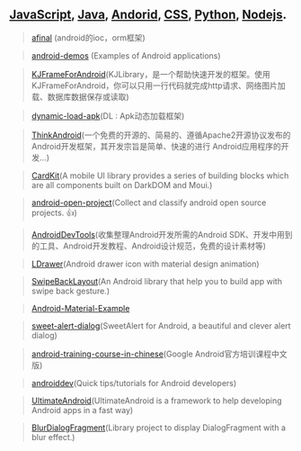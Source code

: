 ## [JavaScript](javascript.md), [Java](java.md), [Andorid](andorid.md), [CSS](css.md), [Python](pyton.md), [Nodejs](nodejs.md).

>[afinal](https://github.com/yangfuhai/afinal) (android的ioc，orm框架)  

>[android-demos](https://github.com/novoda/android-demos) (Examples of Android applications)  

>[KJFrameForAndroid](https://github.com/kymjs/KJFrameForAndroid)(KJLibrary，是一个帮助快速开发的框架。使用KJFrameForAndroid，你可以只用一行代码就完成http请求、网络图片加载、数据库数据保存或读取)  

>[dynamic-load-apk](https://github.com/singwhatiwanna/dynamic-load-apk)(DL : Apk动态加载框架)  

>[ThinkAndroid](https://github.com/white-cat/ThinkAndroid)(一个免费的开源的、简易的、遵循Apache2开源协议发布的Android开发框架，其开发宗旨是简单、快速的进行 Android应用程序的开发...)  

>[CardKit](https://github.com/douban-f2e/CardKit)(A mobile UI library provides a series of building blocks which are all components built on DarkDOM and Moui.)  

>[android-open-project](https://github.com/Trinea/android-open-project)(Collect and classify android open source projects. :+1:)  

>[AndroidDevTools](https://github.com/inferjay/AndroidDevTools)(收集整理Android开发所需的Android SDK、开发中用到的工具、Android开发教程、Android设计规范，免费的设计素材等)

>[LDrawer](https://github.com/ikimuhendis/LDrawer)(Android drawer icon with material design animation)

>[SwipeBackLayout](https://github.com/Issacw0ng/SwipeBackLayout)(An Android library that help you to build app with swipe back gesture.)

>[Android-Material-Example](https://github.com/saulmm/Android-Material-Example)

>[sweet-alert-dialog](https://github.com/pedant/sweet-alert-dialog)(SweetAlert for Android, a beautiful and clever alert dialog)

>[android-training-course-in-chinese](https://github.com/kesenhoo/android-training-course-in-chinese)(Google Android官方培训课程中文版)

>[androiddev](https://github.com/gabrielemariotti/androiddev)(Quick tips/tutorials for Android developers)

>[UltimateAndroid](https://github.com/cymcsg/UltimateAndroid)(UltimateAndroid is a framework to help developing Android apps in a fast way)

>[BlurDialogFragment](https://github.com/tvbarthel/BlurDialogFragment)(Library project to display DialogFragment with a blur effect.)

